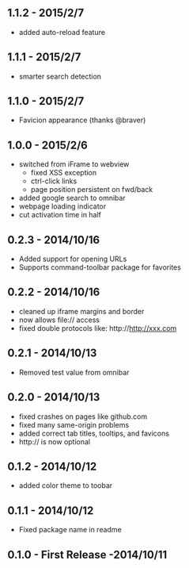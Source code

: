 ## 1.1.2 - 2015/2/7

- added auto-reload feature

## 1.1.1 - 2015/2/7

- smarter search detection

## 1.1.0 - 2015/2/7

- Favicion appearance (thanks @braver)

## 1.0.0 - 2015/2/6

- switched from iFrame to webview
  - fixed XSS exception
  - ctrl-click links
  - page position persistent on fwd/back
- added google search to omnibar
- webpage loading indicator
- cut activation time in half

## 0.2.3 - 2014/10/16

- Added support for opening URLs
- Supports command-toolbar package for favorites

## 0.2.2 - 2014/10/16

- cleaned up iframe margins and border
- now allows file:// access
- fixed double protocols like:  http://http://xxx.com

## 0.2.1 - 2014/10/13

- Removed test value from omnibar

## 0.2.0 - 2014/10/13

- fixed crashes on pages like github.com
- fixed many same-origin problems
- added correct tab titles, tooltips, and favicons
- http:// is now optional

## 0.1.2 - 2014/10/12

- added color theme to toobar

## 0.1.1 - 2014/10/12

- Fixed package name in readme

## 0.1.0 - First Release -2014/10/11
